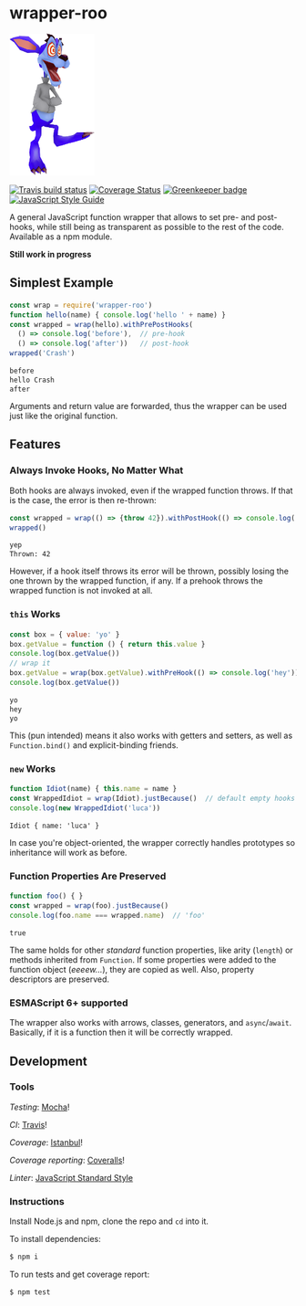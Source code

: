 # wrapper-roo
![Ripper Roo](./ripper-roo-small.png)

[![Travis build status](https://img.shields.io/travis/LucaFranceschini/wrapper-roo.svg?branch=master)](https://travis-ci.org/LucaFranceschini/wrapper-roo.svg?branch=master)
[![Coverage Status](https://img.shields.io/coveralls/LucaFranceschini/wrapper-roo.svg)](https://coveralls.io/github/LucaFranceschini/wrapper-roo?branch=master)
[![Greenkeeper badge](https://badges.greenkeeper.io/LucaFranceschini/wrapper-roo.svg)](https://greenkeeper.io/)
[![JavaScript Style Guide](https://img.shields.io/badge/code_style-standard-brightgreen.svg)](https://standardjs.com)

A general JavaScript function wrapper that allows to set pre- and post-hooks, while still being as transparent as possible to the rest of the code.
Available as a npm module.

**Still work in progress**

## Simplest Example
```js
const wrap = require('wrapper-roo')
function hello(name) { console.log('hello ' + name) }
const wrapped = wrap(hello).withPrePostHooks(
  () => console.log('before'),  // pre-hook
  () => console.log('after'))   // post-hook
wrapped('Crash')
```
```
before
hello Crash
after
```
Arguments and return value are forwarded, thus the wrapper can be used just like the original function.

## Features
### Always Invoke Hooks, No Matter What
Both hooks are always invoked, even if the wrapped function throws.
If that is the case, the error is then re-thrown:
```js
const wrapped = wrap(() => {throw 42}).withPostHook(() => console.log('yep'))
wrapped()
```
```
yep
Thrown: 42
```
However, if a hook itself throws its error will be thrown, possibly losing the one thrown by the wrapped function, if any.
If a prehook throws the wrapped function is not invoked at all.

### `this` Works
```js
const box = { value: 'yo' }
box.getValue = function () { return this.value }
console.log(box.getValue())
// wrap it
box.getValue = wrap(box.getValue).withPreHook(() => console.log('hey'))  // default empty post-hook
console.log(box.getValue())
```
```
yo
hey
yo
```
This (pun intended) means it also works with getters and setters, as well as `Function.bind()` and explicit-binding friends.

### `new` Works
```js
function Idiot(name) { this.name = name }
const WrappedIdiot = wrap(Idiot).justBecause()  // default empty hooks
console.log(new WrappedIdiot('luca'))
```
```
Idiot { name: 'luca' }
```
In case you're object-oriented, the wrapper correctly handles prototypes so inheritance will work as before.

### Function Properties Are Preserved
```js
function foo() { }
const wrapped = wrap(foo).justBecause()
console.log(foo.name === wrapped.name)  // 'foo'
```
```
true
```
The same holds for other *standard* function properties, like arity (`length`) or methods inherited from `Function`.
If some properties were added to the function object (*eeeew...*), they are copied as well.
Also, property descriptors are preserved.

### ESMAScript 6+ supported
The wrapper also works with arrows, classes, generators, and `async`/`await`.
Basically, if it is a function then it will be correctly wrapped.

## Development
### Tools
*Testing*: [Mocha](https://mochajs.org/)!

*CI*: [Travis](https://travis-ci.org/)!

*Coverage*: [Istanbul](https://istanbul.js.org/)!

*Coverage reporting*: [Coveralls](https://coveralls.io/)!

*Linter*: [JavaScript Standard Style](https://standardjs.com/)

### Instructions
Install Node.js and npm, clone the repo and `cd` into it.

To install dependencies:
```sh
$ npm i
```

To run tests and get coverage report:
```sh
$ npm test
```
